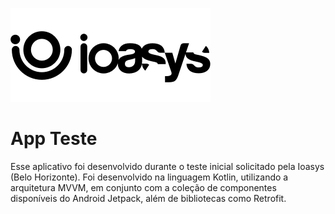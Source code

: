 ![N|Solid](logo_ioasys.png)

# App Teste #
Esse aplicativo foi desenvolvido durante o teste inicial solicitado pela Ioasys (Belo Horizonte). Foi desenvolvido
na linguagem Kotlin, utilizando a arquitetura MVVM, em conjunto com a coleção de componentes disponíveis do Android Jetpack, 
além de bibliotecas como Retrofit.